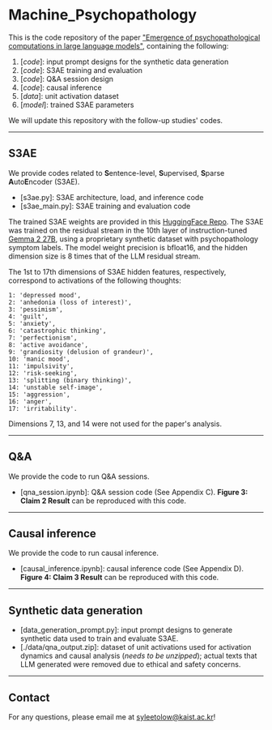 # Machine_Psychopathology

This is the code repository of the paper ["Emergence of psychopathological computations in large language models"](https://arxiv.org/abs/2504.08016), containing the following:
1. [_code_]: input prompt designs for the synthetic data generation
2. [_code_]: S3AE training and evaluation
3. [_code_]: Q&A session design
4. [_code_]: causal inference
5. [_data_]: unit activation dataset
6. [_model_]: trained S3AE parameters

We will update this repository with the follow-up studies' codes.
   
---

## S3AE
We provide codes related to **S**entence-level, **S**upervised, **S**parse **A**uto**E**ncoder (S3AE).

 - [s3ae.py]: S3AE architecture, load, and inference code 
 - [s3ae_main.py]: S3AE training and evaluation code

The trained S3AE weights are provided in this [HuggingFace Repo](https://huggingface.co/syleetolow/s3ae). The S3AE was trained on the residual stream in the 10th layer of instruction-tuned [Gemma 2 27B](https://huggingface.co/google/gemma-2-27b-it), using a proprietary synthetic dataset with psychopathology symptom labels. The model weight precision is bfloat16, and the hidden dimension size is 8 times that of the LLM residual stream.

The 1st to 17th dimensions of S3AE hidden features, respectively, correspond to activations of the following thoughts:

    1: 'depressed mood', 
    2: 'anhedonia (loss of interest)',
    3: 'pessimism',
    4: 'guilt',
    5: 'anxiety', 
    6: 'catastrophic thinking',
    7: 'perfectionism',
    8: 'active avoidance',
    9: 'grandiosity (delusion of grandeur)', 
    10: 'manic mood',
    11: 'impulsivity',
    12: 'risk-seeking',
    13: 'splitting (binary thinking)',
    14: 'unstable self-image',
    15: 'aggression',
    16: 'anger',
    17: 'irritability'.

Dimensions 7, 13, and 14 were not used for the paper's analysis.

---

## Q&A
We provide the code to run Q&A sessions.
 - [qna_session.ipynb]: Q&A session code (See Appendix C). **Figure 3: Claim 2 Result** can be reproduced with this code.

---

## Causal inference

We provide the code to run causal inference.
 - [causal_inference.ipynb]: causal inference code (See Appendix D). **Figure 4: Claim 3 Result** can be reproduced with this code.

---

## Synthetic data generation

 - [data_generation_prompt.py]: input prompt designs to generate synthetic data used to train and evaluate S3AE.
 - [./data/qna_output.zip]: dataset of unit activations used for activation dynamics and causal analysis (_needs to be unzipped_); actual texts that LLM generated were removed due to ethical and safety concerns.

---

## Contact
For any questions, please email me at syleetolow@kaist.ac.kr! 

